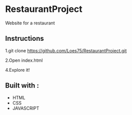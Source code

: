 # RestaurantProject
Website for a restaurant

## Instructions

1.git clone https://github.com/Loes75/RestaurantProject.git

2.Open index.html

4.Explore it!

## Built with :

* HTML
* CSS
* JAVASCRIPT


